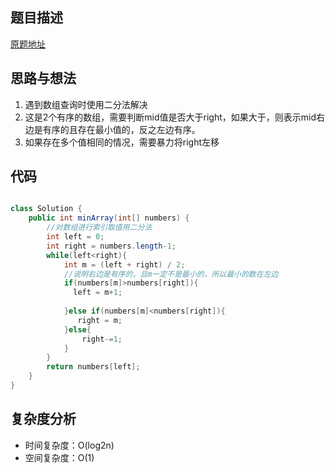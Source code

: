 ## 题目描述




[原题地址](https://leetcode-cn.com/problems/xuan-zhuan-shu-zu-de-zui-xiao-shu-zi-lcof/)

## 思路与想法


1. 遇到数组查询时使用二分法解决
2. 这是2个有序的数组，需要判断mid值是否大于right，如果大于，则表示mid右边是有序的且存在最小值的，反之左边有序。
3. 如果存在多个值相同的情况，需要暴力将right左移

## 代码  


```java

class Solution {
    public int minArray(int[] numbers) {
        //对数组进行索引取值用二分法
        int left = 0;
        int right = numbers.length-1;
        while(left<right){
            int m = (left + right) / 2;
            //说明右边是有序的，且m一定不是最小的，所以最小的数在左边
            if(numbers[m]>numbers[right]){
              left = m+1;
               
            }else if(numbers[m]<numbers[right]){
               right = m;
            }else{
                right-=1;
            }
        }
        return numbers[left];
    }
}

```

## 复杂度分析
- 时间复杂度：O(log2n)
- 空间复杂度：O(1)